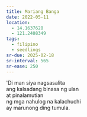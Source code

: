 ```yaml
---
title: Mariang Banga
date: 2022-05-11
location:
  - 14.1637628
  - 121.2408349
tags:
  - filipino
  - seedlings
sr-due: 2025-02-18
sr-interval: 565
sr-ease: 250
---
```

'Di man siya nagsasalita  
ang kalsadang binasa ng ulan  
at pinalamutian  
ng mga nahulog na kalachuchi  
ay marunong ding tumula.